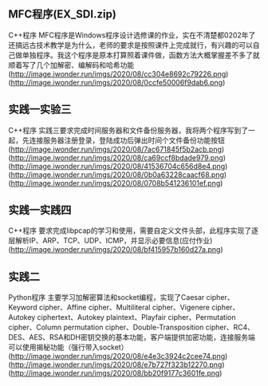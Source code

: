 
## MFC程序(EX_SDI.zip)
C++程序
MFC程序是Windows程序设计选修课的作业，实在不清楚都0202年了还搞远古技术教学是为什么，老师的要求是按照课件上完成就行，有兴趣的可以自己做单独程序。我这个程序是原本打算照着课件做，函数方法大概掌握差不多了就顺着写了几个加解密、编解码和哈希功能
(http://image.iwonder.run/imgs/2020/08/cc304e8692c79226.png)
(http://image.iwonder.run/imgs/2020/08/0ccfe50006f9dab6.png)

## 实践一实验三
C++程序
实践三要求完成时间服务器和文件备份服务器，我将两个程序写到了一起，先连接服务器注册登录，登陆成功后弹出时间个文件备份功能按钮
(http://image.iwonder.run/imgs/2020/08/7ac671845f5b2acb.png)
(http://image.iwonder.run/imgs/2020/08/ca69ccf8bdade979.png)
(http://image.iwonder.run/imgs/2020/08/41536704c656d8e4.png)
(http://image.iwonder.run/imgs/2020/08/0b0a63228caacf68.png)
(http://image.iwonder.run/imgs/2020/08/0708b541236101ef.png)

## 实践一实践四
C++程序
要求完成libpcap的学习和使用，需要自定义文件头部，此程序实现了逐层解析IP、ARP、TCP、UDP、ICMP，并显示必要信息(应付作业)
(http://image.iwonder.run/imgs/2020/08/bf415957b160d27a.png)

## 实践二
Python程序
主要学习加解密算法和socket编程，实现了Caesar cipher、Keyword cipher、Affine cipher、Multiliteral cipher、Vigenere cipher、Autokey ciphertext、Autokey plaintext、Playfair cipher、Permutation cipher、Column permutation cipher、Double-Transposition cipher、RC4、DES、AES、RSA和DH密钥交换的基本功能，客户端提供加密功能，连接服务端可以使用揭秘功能（强行带入socket）
(http://image.iwonder.run/imgs/2020/08/e4e3c3924c2cee74.png)
(http://image.iwonder.run/imgs/2020/08/e7b727f323b12270.png)
(http://image.iwonder.run/imgs/2020/08/bb20f9177c3601fe.png)
